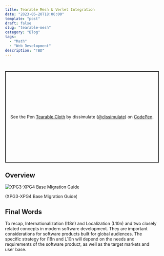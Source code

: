 ```yaml
---
title: Tearable Mesh & Verlet Integration
date: "2023-05-20T18:06:00"
template: "post"
draft: false
slug: "tearable-mesh"
category: "Blog"
tags:
  - "Math"
  - "Web Development"
description: "TBD"
---
```


<br>


<p class="codepen" data-height="300" data-default-tab="html,result" data-slug-hash="nYQrNP" data-editable="true" data-user="dissimulate" style="height: 300px; box-sizing: border-box; display: flex; align-items: center; justify-content: center; border: 2px solid; margin: 1em 0; padding: 1em;">
  <span>See the Pen <a href="https://codepen.io/dissimulate/pen/nYQrNP">
  Tearable Cloth</a> by dissimulate (<a href="https://codepen.io/dissimulate">@dissimulate</a>)
  on <a href="https://codepen.io">CodePen</a>.</span>
</p>
<script async src="https://cpwebassets.codepen.io/assets/embed/ei.js"></script>

## Overview


![XPG3-XPG4 Base Migration Guide](/media/xpg.png)
<figcaption>(XPG3-XPG4 Base Migration Guide)</figcaption>

## Final Words 

To recap, Internationalization (I18n) and Localization (L10n) and two closely related concepts in modern software development. They are important considerations for software products built for global audiences. The specific strategy for I18n and L10n will depend on the needs and requirements of the software product, as well as the target markets and user base. 

<br>
